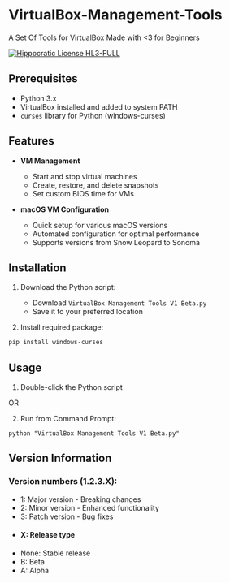 # VirtualBox-Management-Tools
A Set Of Tools for VirtualBox Made with &lt;3 for Beginners

[![Hippocratic License HL3-FULL](https://img.shields.io/static/v1?label=Hippocratic%20License&message=HL3-FULL&labelColor=5e2751&color=bc8c3d)](https://firstdonoharm.dev/version/3/0/full.html)

## Prerequisites

- Python 3.x
- VirtualBox installed and added to system PATH
- `curses` library for Python (windows-curses)

## Features

- **VM Management**
  - Start and stop virtual machines
  - Create, restore, and delete snapshots
  - Set custom BIOS time for VMs

- **macOS VM Configuration**
  - Quick setup for various macOS versions
  - Automated configuration for optimal performance
  - Supports versions from Snow Leopard to Sonoma

## Installation

1. Download the Python script:
   - Download `VirtualBox Management Tools V1 Beta.py`
   - Save it to your preferred location

2. Install required package:
```bash
pip install windows-curses
```

## Usage

1. Double-click the Python script

  OR

2. Run from Command Prompt:
 ```
python "VirtualBox Management Tools V1 Beta.py"
```

## Version Information

### Version numbers (1.2.3.X):
-    1: Major version - Breaking changes
-    2: Minor version -  Enhanced functionality
-    3: Patch version - Bug fixes
 -  #### X: Release type
  - None: Stable release
  - B: Beta
  - A: Alpha

